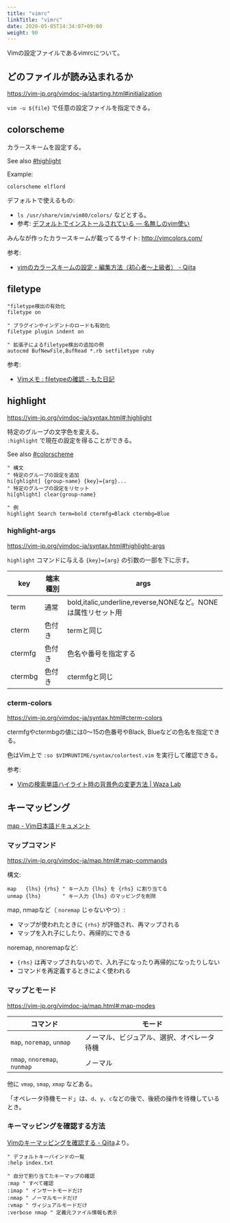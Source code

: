 ```yaml
---
title: "vimrc"
linkTitle: "vimrc"
date: 2020-05-05T14:34:07+09:00
weight: 90
---
```


Vimの設定ファイルであるvimrcについて。

## どのファイルが読み込まれるか

https://vim-jp.org/vimdoc-ja/starting.html#initialization

`vim -u ${file}` で任意の設定ファイルを指定できる。

## colorscheme

カラースキームを設定する。

See also [#highlight](#highlight)

Example:

```Vim
colorscheme elflord
```

デフォルトで使えるもの:

- `ls /usr/share/vim/vim80/colors/` などとする。
- 参考: [デフォルトでインストールされている — 名無しのvim使い](https://nanasi.jp/colorscheme/default_install.html)

みんなが作ったカラースキームが載ってるサイト: http://vimcolors.com/

参考:

- [vimのカラースキームの設定・編集方法（初心者〜上級者） - Qiita](https://qiita.com/sff1019/items/3f73856b78d7fa2731c7)

## filetype

```Vim
"filetype検出の有効化
filetype on

" プラグインやインデントのロードも有効化
filetype plugin indent on

" 拡張子によるfiletype検出の追加の例
autocmd BufNewFile,BufRead *.rb setfiletype ruby
```

参考:

- [Vimメモ : filetypeの確認 - もた日記](https://wonderwall.hatenablog.com/entry/2016/03/20/222308)

## highlight

https://vim-jp.org/vimdoc-ja/syntax.html#:highlight

特定のグループの文字色を変える。  
`:highlight` で現在の設定を得ることができる。

See also [#colorscheme](#colorscheme)

```Vim
" 構文
" 特定のグループの設定を追加
hi[ghlight] {group-name} {key}={arg}...
" 特定のグループの設定をリセット
hi[ghlight] clear{group-name}

" 例
highlight Search term=bold ctermfg=Black ctermbg=Blue
```

### highlight-args

https://vim-jp.org/vimdoc-ja/syntax.html#highlight-args

`highlight` コマンドに与える `{key}={arg}` の引数の一部を下に示す。

 key | 端末種別 | args
-----|-----|-----
 term | 通常 | bold,italic,underline,reverse,NONEなど。NONEは属性リセット用
 cterm | 色付き | termと同じ
 ctermfg | 色付き | 色名や番号を指定する
 ctermbg | 色付き | ctermfgと同じ

### cterm-colors

https://vim-jp.org/vimdoc-ja/syntax.html#cterm-colors

ctermfgやctermbgの値には0〜15の色番号やBlack, Blueなどの色名を指定できる。

色はVim上で `:so $VIMRUNTIME/syntax/colortest.vim` を実行して確認できる。

参考:

- [Vimの検索単語ハイライト時の背景色の変更方法 | Waza Lab](https://www.wazalab.com/2018/10/01/vim%e3%81%ae%e6%a4%9c%e7%b4%a2%e5%8d%98%e8%aa%9e%e3%83%8f%e3%82%a4%e3%83%a9%e3%82%a4%e3%83%88%e6%99%82%e3%81%ae%e8%83%8c%e6%99%af%e8%89%b2%e3%81%ae%e5%a4%89%e6%9b%b4%e6%96%b9%e6%b3%95/)

## キーマッピング

[map - Vim日本語ドキュメント](https://vim-jp.org/vimdoc-ja/map.html)

### マップコマンド

https://vim-jp.org/vimdoc-ja/map.html#:map-commands

構文:

```Vim
map   {lhs} {rhs} " キー入力 {lhs} を {rhs} に割り当てる
unmap {lhs}       " キー入力 {lhs} のマッピングを削除
```

map, nmapなど（ `noremap` じゃないやつ）:

- マップが使われたときに `{rhs}` が評価され、再マップされる
- マップを入れ子にしたり、再帰的にできる

noremap, nnoremapなど:

- `{rhs}` は再マップされないので、入れ子になったり再帰的になったりしない
- コマンドを再定義するときによく使われる

### マップとモード

https://vim-jp.org/vimdoc-ja/map.html#:map-modes

 コマンド | モード
----------|--------
 `map`, `noremap`, `unmap` | ノーマル、ビジュアル、選択、オペレータ待機
 `nmap`, `nnoremap`, `nunmap` | ノーマル

他に `vmap`, `smap`, `xmap` などある。

「オペレータ待機モード」は、`d`、`y`、`c`などの後で、後続の操作を待機しているとき。

### キーマッピングを確認する方法

[Vimのキーマッピングを確認する - Qiita](https://qiita.com/wakaba260/items/99ea1b8042c98fb7df93)より。

```Vim
" デフォルトキーバインドの一覧
:help index.txt

" 自分で割り当てたキーマップの確認
:map " すべて確認
:imap " インサートモードだけ
:nmap " ノーマルモードだけ
:vmap " ヴィジュアルモードだけ
:verbose nmap " 定義元ファイル情報も表示
```
